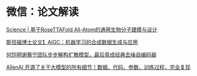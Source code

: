 # 微信：论文解读
[Science | 基于RoseTTAFold All-Atom的通用生物分子建模与设计](https://mp.weixin.qq.com/s/oywto2heA85kCVG0aBZqrQ)  

[斯坦福博士论文】AIGC：机器学习的合成数据生成与应用](https://mp.weixin.qq.com/s/ya6cz6r3nbR0jilfIhji8Q)  

[何恺明谢赛宁团队步步解构扩散模型，最后竟成经典去噪自编码器](https://mp.weixin.qq.com/s/tP_evn-Rn3sy7_R3pQeghQ)  

[AllenAI 开源了关于大模型的所有细节！数据、代码、参数、训练过程，完全复现](https://mp.weixin.qq.com/s/BtcVlIlEaC9Spn2wrv8tpw)   

